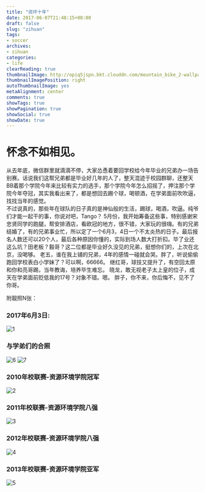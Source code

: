 ```yaml
---
title: "资环十年"
date: 2017-06-07T21:48:15+08:00
draft: false
slug: "zihuan"
tags:
- soccer
archives:
- zihuan
categories:
- life
clearReading: true
thumbnailImage: http://opiq5jspn.bkt.clouddn.com/mountain_bike_2-wallpaper-3840x2400.jpg
thumbnailImagePosition: right
autoThumbnailImage: yes
metaAlignment: center
comments: true
showTags: true
showPagination: true
showSocial: true
showDate: true
---
```


#  怀念不如相见。
从去年底，微信群里就滴滴不停，大家怂恿着要回学校给今年毕业的兄弟办一场告别赛。话说我们这帮兄弟都是毕业好几年的人了，整天混迹于校园群聊，还整天BB着那个学院今年来比较有实力的选手，那个学院今年怎么招摇了，押注那个学院今年夺冠，其实我看出来了，都是想回去踢个球，喝顿酒，在学弟面前吹吹逼，找找当年的感觉。<br>
不过说真的，那些年在球队的日子真的是神仙般的生活，踢球，喝酒，吹逼。纯爷们才能一起干的事，你说对吧，Tango？
5月份，我开始筹备这些事，特别感谢宋忠贤同学的跑腿，帮安排酒店，看欧冠的地方，很不错，大家玩的很嗨。有的兄弟结婚了，有的兄弟事业忙，所以定了一个6月3，4日一个不太炎热的日子。最后报名人数还可以20个人，最后各种原因你懂的，实际到场人数大打折扣。毕了业还这么坑？田老板？毅哥？这二位都是毕业好久没见的兄弟，挺想你们的，上次在北京，没喝够。
老五，谁在我上铺的兄弟，4年的感情一碰就会哭。胖了，听说偷偷跑回学校表白小学妹了？可以啊，66666。
继红哥，球技又提升了，有空回太原和你和亮哥踢，当年教诲，培养毕生难忘。
晓龙，敢无视老子太上皇的位子，成天在学弟面前贬低我的17号？对象不错。嗯。
胖子，你不来，你后悔不，见不了你哥。<br>

附靓照N张：

### 2017年6月3日:
![1](http://opiq5jspn.bkt.clouddn.com/2017-0603.jpg)

### 与学弟们的合照
![6](http://opiq5jspn.bkt.clouddn.com/xdhez.jpg)
![7](http://opiq5jspn.bkt.clouddn.com/xdhez1.jpg)

### 2010年校联赛-资源环境学院冠军
![2](http://opiq5jspn.bkt.clouddn.com/2010-champion.jpg)

### 2011年校联赛-资源环境学院八强
![3](http://opiq5jspn.bkt.clouddn.com/2011.jpg)

### 2012年校联赛-资源环境学院八强
![4](http://opiq5jspn.bkt.clouddn.com/2012.jpg)

### 2013年校联赛-资源环境学院亚军
![5](http://opiq5jspn.bkt.clouddn.com/2013.jpg)